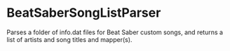 # BeatSaberSongListParser
 Parses a folder of info.dat files for Beat Saber custom songs, and returns a list of artists and song titles and mapper(s).
